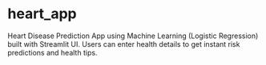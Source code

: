 # heart_app
Heart Disease Prediction App using Machine Learning (Logistic Regression) built with Streamlit UI. Users can enter health details to get instant risk predictions and health tips.

